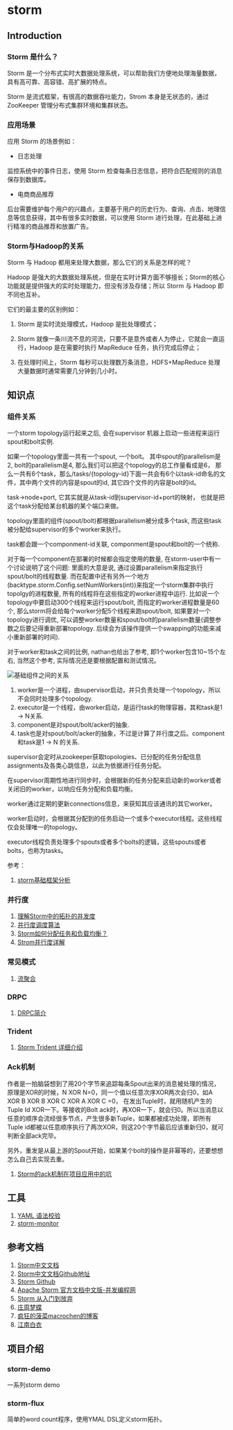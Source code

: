 # storm 

## Introduction

### Storm 是什么？

Storm 是一个分布式实时大数据处理系统，可以帮助我们方便地处理海量数据，具有高可靠、高容错、高扩展的特点。

Storm 是流式框架，有很高的数据吞吐能力，Strom 本身是无状态的，通过 ZooKeeper 管理分布式集群环境和集群状态。

### 应用场景

应用 Storm 的场景例如：

* 日志处理

监控系统中的事件日志，使用 Storm 检查每条日志信息，把符合匹配规则的消息保存到数据库。

* 电商商品推荐

后台需要维护每个用户的兴趣点，主要基于用户的历史行为、查询、点击、地理信息等信息获得，其中有很多实时数据，可以使用 Storm 进行处理，在此基础上进行精准的商品推荐和放置广告。

### Storm与Hadoop的关系


Storm 与 Hadoop 都用来处理大数据，那么它们的关系是怎样的呢？

 
Hadoop 是强大的大数据处理系统，但是在实时计算方面不够擅长；Storm的核心功能就是提供强大的实时处理能力，但没有涉及存储；所以 Storm 与 Hadoop 即不同也互补。


它们的最主要的区别例如：
 

1. Storm 是实时流处理模式，Hadoop 是批处理模式；

2. Storm 就像一条川流不息的河流，只要不是意外或者人为停止，它就会一直运行，Hadoop 是在需要时执行 MapReduce 任务，执行完成后停止；

3. 在处理时间上，Storm 每秒可以处理数万条消息，HDFS+MapReduce 处理大量数据时通常需要几分钟到几小时。

## 知识点


### 组件关系

一个storm topology运行起来之后, 会在supervisor 机器上启动一些进程来运行spout和bolt实例. 

如果一个topology里面一共有一个spout, 一个bolt。 其中spout的parallelism是2, bolt的parallelism是4, 那么我们可以把这个topology的总工作量看成是6， 那么一共有6个task，那么/tasks/{topology-id}下面一共会有6个以task-id命名的文件，其中两个文件的内容是spout的id, 其它四个文件的内容是bolt的id。 

task->node+port, 它其实就是从task-id到supervisor-id+port的映射， 也就是把这个task分配给某台机器的某个端口来做。 

topology里面的组件(spout/bolt)都根据parallelism被分成多个task, 而这些task被分配给supervisor的多个worker来执行。 

task都会跟一个componment-id关联, componment是spout和bolt的一个统称. 

对于每一个component在部署的时候都会指定使用的数量, 在storm-user中有一个讨论说明了这个问题: 
里面的大意是说, 通过设置parallelism来指定执行spout/bolt的线程数量. 而在配置中还有另外一个地方(backtype.storm.Config.setNumWorkers(int))来指定一个storm集群中执行topolgy的进程数量, 所有的线程将在这些指定的worker进程中运行. 比如说一个topology中要启动300个线程来运行spout/bolt, 而指定的worker进程数量是60个, 那么storm将会给每个worker分配5个线程来跑spout/bolt, 如果要对一个topology进行调优, 可以调整worker数量和spout/bolt的parallelism数量(调整参数之后要记得重新部署topology. 后续会为该操作提供一个swapping的功能来减小重新部署的时间). 

对于worker和task之间的比例, nathan也给出了参考, 即1个worker包含10~15个左右, 当然这个参考, 实际情况还是要根据配置和测试情况。 


![基础组件之间的关系][7]

1. worker是一个进程，由supervisor启动，并只负责处理一个topology，所以不会同时处理多个topology.
2. executor是一个线程，由worker启动，是运行task的物理容器，其和task是1 -> N关系.
3. component是对spout/bolt/acker的抽象.
4. task也是对spout/bolt/acker的抽象，不过是计算了并行度之后。component和task是1 -> N 的关系.

supervisor会定时从zookeeper获取topologies、已分配的任务分配信息assignments及各类心跳信息，以此为依据进行任务分配。

在supervisor周期性地进行同步时，会根据新的任务分配来启动新的worker或者关闭旧的worker，以响应任务分配和负载均衡。

worker通过定期的更新connections信息，来获知其应该通讯的其它worker。

worker启动时，会根据其分配到的任务启动一个或多个executor线程。这些线程仅会处理唯一的topology。

executor线程负责处理多个spouts或者多个bolts的逻辑，这些spouts或者bolts，也称为tasks。

参考：

1. [storm基础框架分析][12]


### 并行度

1. [理解Storm中的拓扑的并发度][11]
2. [并行度调度算法][16]
3. [Storm如何分配任务和负载均衡？][18]
4. [Strom并行度详解][19]

### 常见模式

1. [流聚合][13]


### DRPC

1. [DRPC简介][14]


### Trident

1. [Storm Trident 详细介绍][15]


### Ack机制

作者是一拍脑袋想到了用20个字节来追踪每条Spout出来的消息被处理的情况，原理是XOR的时候，N XOR N=0，同一个值以任意次序XOR两次会归0，如A XOR B XOR B XOR C XOR A XOR C =0， 在发出Tuple时，就用随机产生的Tuple Id XOR一下。等接收的Bolt ack时，再XOR一下，就会归0。所以当消息以任意的顺序会流经很多节点，产生很多新Tuple，如果都被成功处理，即所有Tuple id都被以任意顺序执行了两次XOR，则这20个字节最后应该重新归0，就可判断全部ack完毕。

另外，重发是从最上游的Spout开始，如果某个bolt的操作是非幂等的，还要想想怎么自己去实现去重。

1. [Storm的ack机制在项目应用中的坑][17]


## 工具

1. [YAML 语法校验][2]
2. [storm-monitor][10]


## 参考文档

1. [Storm中文文档][1]
2. [Storm中文文档Github地址][4]
3. [Storm Github][3]
4. [Apache Storm 官方文档中文版-并发编程网][5]
5. [Storm 从入门到放弃][6]
6. [庄周梦蝶][9]
7. [疯狂的菠菜macrochen的博客][8]
8. [江南白衣][20] 


## 项目介绍


### storm-demo

一系列storm demo


### storm-flux 

简单的word count程序，使用YMAL DSL定义storm拓扑。


    
 [1]: http://storm.apachecn.org/releases/cn/1.1.0/
 [2]: http://www.yamllint.com/
 [3]: https://github.com/apache/storm
 [4]: https://github.com/apachecn/storm-doc-zh
 [5]: http://ifeve.com/apache-storm/
 [6]: http://www.cnblogs.com/intsmaze/p/7274361.html
 [7]: http://olml6iu96.bkt.clouddn.com/storm/%E5%9F%BA%E7%A1%80%E7%BB%84%E4%BB%B6%E4%B9%8B%E9%97%B4%E7%9A%84%E5%85%B3%E7%B3%BB.png
 [8]: http://macrochen.iteye.com/category/202803
 [9]: http://blog.fnil.net/
 [10]: https://github.com/killme2008/storm-monitor
 [11]: http://damacheng009.iteye.com/blog/2076758
 [12]: http://www.cnblogs.com/foreach-break/p/storm_worker_executor_spout_bolt_simbus_supervisor_mk-assignments.html
 [13]: http://www.aboutyun.com/thread-7381-1-1.html
 [14]: https://www.cnblogs.com/hd3013779515/p/6999952.html
 [15]: http://www.aboutyun.com/thread-9217-1-1.html
 [16]: https://www.cnblogs.com/shijianlvzhe/p/6057174.html
 [17]: http://www.cnblogs.com/intsmaze/p/5918087.html
 [18]: https://www.linuxidc.com/Linux/2015-07/120466.htm
 [19]: http://www.it610.com/article/2146630.htm#_motz_
 [20]: http://calvin1978.blogcn.com/articles/stormnotes.html